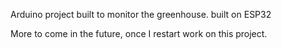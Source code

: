 Arduino project built to monitor the greenhouse.
built on ESP32


More to come in the future, once I restart work on this project.

